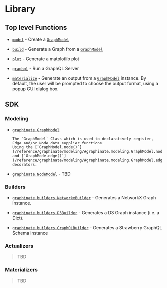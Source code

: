 # Library

## Top level Functions

* [`model`](/reference/graphinate/#graphinate.model) -
  Create a [`GraphModel`](/reference/graphinate/modeling/#graphinate.modeling.GraphModel)

* [`build`](/reference/graphinate/#graphinate.build) -
  Generate a Graph from a [`GraphModel`](/reference/graphinate/modeling/#graphinate.modeling.GraphModel)

* [`plot`](/reference/graphinate/#graphinate.plot) - Generate a matplotlib plot

* [`graphql`](/reference/graphinate/#graphinate.graphql) - Run a GraphQL Server

* [`materialize`](/reference/graphinate/#graphinate.materialize) -
  Generate an output from a [`GraphModel`](/reference/graphinate/modeling/#graphinate.modeling.GraphModel) instance.
  By default, the user will be prompted to choose the output format, using a popup GUI dialog box.

## SDK

### Modeling

* [`graphinate.GraphModel`](/reference/graphinate/modeling/#graphinate.modeling.GraphModel)

      The `GraphModel` Class which is used to declaratively register, Edge and/or Node data supplier functions.
      Using the [`GraphModel.node()`](/reference/graphinate/modeling/#graphinate.modeling.GraphModel.node)
      and [`GraphMode.edge()`](/reference/graphinate/modeling/#graphinate.modeling.GraphModel.edge) decorators.

* [`graphinate.NodeModel`](/reference/graphinate/modeling/#graphinate.modeling.NodeModel) - TBD

### Builders

* [`graphinate.builders.NetworkxBuilder`](/reference/graphinate/builders/#graphinate.builders.NetworkxBuilder) -
  Generates a NetworkX Graph instance.

* [`graphinate.builders.D3Builder`](/reference/graphinate/builders/#graphinate.builders.D3Builder) - Generates a D3
  Graph instance (i.e. a Dict).

* [`graphinate.builders.GraphQLBuilder`](/reference/graphinate/builders/#graphinate.builders.GraphQLBuilder) - Generates
  a Strawberry GraphQL Schema instance

### Actualizers

> TBD

### Materializers

> TBD